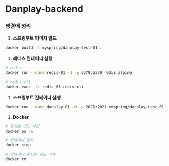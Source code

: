 # Danplay-backend

### 명령어 정리

1. **스프링부트 이미지 빌드**

```bash
docker build -t myspring/danplay-test-01 .
```

1. **레디스 컨테이너 실행**

```bash
# redis 
docker run --name redis-01 -d -p 6379:6379 redis:alpine

# redis cli
docker exec -it redis-01 redis-cli
```

1. **스프링부트 컨테이너 실행**

```bash
docker run --name danplay-01 -d -p 2021:2021 myspring/danplay-test-01
```

1. **Docker**

```bash
# 중지된 것도 확인
docker ps -a 

# 컨테이너 중지
docker stop

# 컨테이너 중지된 것도 삭제
docker rm
```